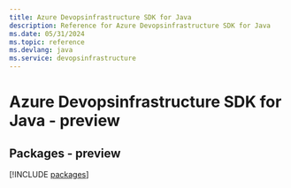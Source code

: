 ```yaml
---
title: Azure Devopsinfrastructure SDK for Java
description: Reference for Azure Devopsinfrastructure SDK for Java
ms.date: 05/31/2024
ms.topic: reference
ms.devlang: java
ms.service: devopsinfrastructure
---
```

# Azure Devopsinfrastructure SDK for Java - preview
## Packages - preview
[!INCLUDE [packages](devopsinfrastructure-index.md)]